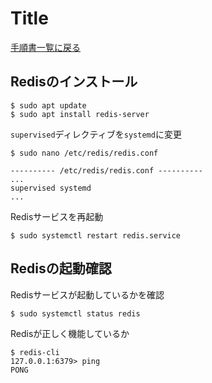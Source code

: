 # Title

[手順書一覧に戻る](./README.md)

## Redisのインストール
```
$ sudo apt update
$ sudo apt install redis-server
```
`supervised`ディレクティブを`systemd`に変更
```
$ sudo nano /etc/redis/redis.conf

---------- /etc/redis/redis.conf ----------
...
supervised systemd
...
```
Redisサービスを再起動
```
$ sudo systemctl restart redis.service
```

## Redisの起動確認
Redisサービスが起動しているかを確認
```
$ sudo systemctl status redis
```
Redisが正しく機能しているか
```
$ redis-cli
127.0.0.1:6379> ping
PONG
```
